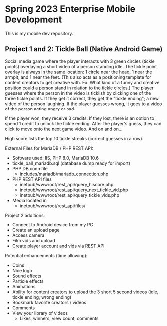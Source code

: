 # Spring 2023 Enterprise Mobile Development
This is my mobile dev repository.

## Project 1 and 2: Tickle Ball (Native Android Game)

Social media game where the player interacts with 3 green circles (tickle points) overlaying a short video of a person standing idle. The tickle point overlay is always in the same location: 1 circle near the head, 1 near the armpit, and 1 near the feet. (This also acts as a positioning template for content creators to get creative with. Ex. What kind of a funny and creative position could a person stand in relation to the tickle circles.) The player guesses where the person in the video is ticklish by clicking one of the three tickle points. If they get it correct, they get the "tickle ending"; a new video of the person laughing. If the player guesses wrong, it goes to a video of the person acting angry or sad.

If the player won, they receive 3 credits. If they lost, there is an option to spend 1 credit to unlock the tickle ending. After the player's guess, they can click to move onto the next game video. And on and on...

High score lists the top 10 tickle streaks (correct guesses in a row).

External Files for MariaDB / PHP REST API:
* Software used: IIS, PHP 8.0, MariaDB 10.6
* tickle_ball_mariadb.sql (database dump ready for import)
* PHP DB conn file
  * includes/mariadb/mariadb_connection.php
* PHP REST API files
  * inetpub/wwwroot/rest_api/query_hiscore.php
  * inetpub/wwwroot/rest_api/query_next_tickle_vid.php
  * inetpub/wwwroot/rest_api/query_tickle_vids.php
* Media located in
  * inetpub/wwwroot/rest_api/files/

Project 2 additions:
* Connect to Android device from my PC
* Create an upload page
* Access camera
* Film vids and upload
* Create player account and vids via REST API

Potential enhancements (time allowing):
* Coins
* Nice logo
* Sound effects
* Particle effects
* Animations
* Ability for content creators to upload the 3 short 5 second videos (idle, tickle ending, wrong ending)
* Bookmark favorite creators / videos
* Comments
* View your library of videos
  * Likes, winners, view count, comments
